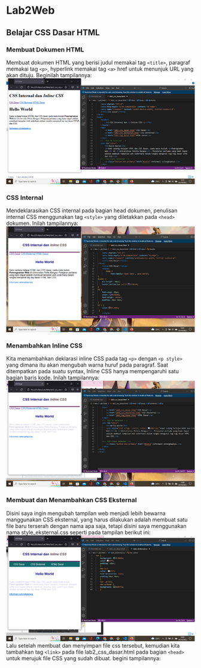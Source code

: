 # Lab2Web
## Belajar CSS Dasar HTML

### Membuat Dokumen HTML
Membuat dokumen HTML yang berisi judul memakai tag `<title>`, paragraf memakai tag `<p>`, hyperlink memakai tag `<a>` href untuk menunjuk URL yang akan dituju. Beginilah tampilannya:
![gambar1](screenshot/ss1.png)

### CSS Internal
Mendeklarasikan CSS internal pada bagian head dokumen, penulisan internal CSS menggunakan tag `<style>` yang diletakkan pada `<head>` dokumen. Inilah tampilannya:
![gambar2](screenshot/ss2.png)

### Menambahkan Inline CSS
Kita menambahkan deklarasi inline CSS pada tag `<p>` dengan `<p style>` yang dimana itu akan mengubah warna huruf pada paragraf. Saat ditempatkan pada suatu syntax, Inline CSS hanya mempengaruhi satu bagian baris kode. Inilah tampilannya:
![gambar3](screenshot/ss3.png)

### Membuat dan Menambahkan CSS Eksternal
Disini saya ingin mengubah tampilan web menjadi lebih bewarna manggunakan CSS eksternal, yang harus dilakukan adalah membuat satu file baru terserah dengan nama apa saja, tetapi disini saya menggunakan nama style_eksternal.css seperti pada tampilan berikut ini:
![gambar4](screenshot/ss4.png)
Lalu setelah membuat dan menyimpan file css tersebut, kemudian kita tambahkan tag `<link>` pada file lab2_css_dasar.html pada bagian `<head>` untuk merujuk file CSS yang sudah dibuat. begini tampilannya:

